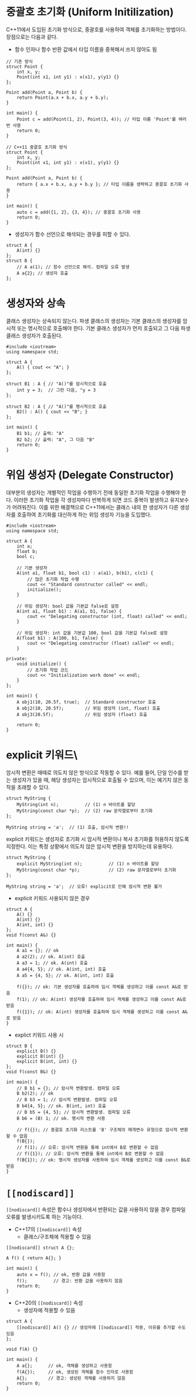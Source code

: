 # 중괄호 초기화 (Uniform Initilization)
C++11에서 도입된 초기화 방식으로, 중괄호를 사용하여 객체를 초기화하는 방법이다. 장점으로는 다음과 같다.
- 함수 인자나 함수 반환 값에서 타입 이름을 중복해서 쓰지 않아도 됨
```
// 기존 방식
struct Point {  
    int x, y;  
    Point(int x1, int y1) : x(x1), y(y1) {}  
};  
  
Point add(Point a, Point b) {  
    return Point(a.x + b.x, a.y + b.y);  
}  
  
int main() {  
    Point c = add(Point(1, 2), Point(3, 4)); // 타입 이름 'Point'를 여러 번 사용  
    return 0;  
}
```

```
// C++11 중괄호 초기화 방식
struct Point {
    int x, y;
    Point(int x1, int y1) : x(x1), y(y1) {}
};

Point add(Point a, Point b) {
    return { a.x + b.x, a.y + b.y }; // 타입 이름을 생략하고 중괄호 초기화 사용
}

int main() {
    auto c = add({1, 2}, {3, 4}); // 중괄호 초기화 사용
    return 0;
}

```
- 생성자가 함수 선언으로 해석되는 경우를 피할 수 있다.
```
struct A {  
    A(int) {}  
};  
struct B {  
    // A a(1); // 함수 선언으로 해석. 컴파일 오류 발생  
    A a{2}; // 생성자 호출  
};
```
# 생성자와 상속
클래스 생성자는 상속되지 않는다. 파생 클래스의 생성자는 기본 클래스의 생성자를 암시적 또는 명시적으로 호출해야 한다. 기본 클래스 생성자가 먼저 호출되고 그 다음 파생 클래스 생성자가 호출된다.
```
#include <iostream>
using namespace std;

struct A {
    A() { cout << "A"; }
};

struct B1 : A { // "A()"를 암시적으로 호출
    int y = 3;  // 그런 다음, "y = 3
};

struct B2 : A { // "A()"를 명시적으로 호출
    B2() : A() { cout << "B"; }
};

int main() {
    B1 b1; // 출력: "A"
    B2 b2; // 출력: "A", 그 다음 "B"
    return 0;
}
```
# 위임 생성자 (Delegate Constructor)
대부분의 생성자는 개별적인 작업을 수행하기 전에 동일한 초기화 작업을 수행해야 한다. 이러한 초기화 작업을 각 생성자마다 반복하게 되면 코드 중복이 발생하고 유지보수가 어려워진다. 이를 위한 해결책으로 C++11에서는 클래스 내의 한 생성자가 다른 생성자를 호출하여 초기화를 대신하게 하는 위임 생성자 기능을 도입했다.
```
#include <iostream>
using namespace std;

struct A {
    int a;
    float b;
    bool c;

    // 기본 생성자
    A(int a1, float b1, bool c1) : a(a1), b(b1), c(c1) {
        // 많은 초기화 작업 수행
        cout << "Standard constructor called" << endl;
        initialize();
    }

    // 위임 생성자: bool 값을 기본값 false로 설정
    A(int a1, float b1) : A(a1, b1, false) {
        cout << "Delegating constructor (int, float) called" << endl;
    }

    // 위임 생성자: int 값을 기본값 100, bool 값을 기본값 false로 설정
    A(float b1) : A(100, b1, false) {
        cout << "Delegating constructor (float) called" << endl;
    }

private:
    void initialize() {
        // 초기화 작업 코드
        cout << "Initialization work done" << endl;
    }
};

int main() {
    A obj1(10, 20.5f, true);  // Standard constructor 호출
    A obj2(10, 20.5f);        // 위임 생성자 (int, float) 호출
    A obj3(20.5f);            // 위임 생성자 (float) 호출

    return 0;
}
```
# explicit 키워드\
암시적 변환은 때때로 의도치 않은 방식으로 작동할 수 있다. 예를 들어, 단일 인수를 받는 생성자가 있을 때, 해당 생성자는 암시적으로 호출될 수 있으며, 이는 예기치 않은 동작을 초래할 수 있다.
```
struct MyString {
    MyString(int n);          // (1) n 바이트를 할당
    MyString(const char *p);  // (2) raw 문자열로부터 초기화
};

MyString string = 'a';  // (1) 호출, 암시적 변환!!
```
explicit 키워드는 생성자로 초기화 시 암시적 변환이나 복사 초기화를 허용하지 않도록 지정한다. 이는 특정 상황에서 의도치 않은 암시적 변환을 방지하는데 유용하다.
```
struct MyString {
    explicit MyString(int n);          // (1) n 바이트를 할당
    MyString(const char *p);           // (2) raw 문자열로부터 초기화
};

MyString string = 'a';  // 오류! explicit로 인해 암시적 변환 불가
```

- explicit 키워드 사용되지 않은 경우
```
struct A {  
    A() {}  
    A(int) {}  
    A(int, int) {}  
};  
void f(const A&) {}  
  
int main() {  
    A a1 = {}; // ok  
    A a2(2); // ok. A(int) 호출  
    A a3 = 1; // ok. A(int) 호출  
    A a4{4, 5}; // ok. A(int, int) 호출  
    A a5 = {4, 5}; // ok. A(int, int) 호출  
  
    f({}); // ok: 기본 생성자를 호출하여 임시 객체를 생성하고 이를 const A&로 받음  
    f(1); // ok: A(int) 생성자를 호출하여 임시 객체를 생성하고 이를 const A&로 받음  
    f({1}); // ok: A(int) 생성자를 호출하여 임시 객체를 생성하고 이를 const A&로 받음  
}
```

- explict 키워드 사용 시
```
struct B {  
    explicit B() {}  
    explicit B(int) {}  
    explicit B(int, int) {}  
};  
void f(const B&) {}  
  
int main() {  
    // B b1 = {}; // 암시적 변환발생. 컴파일 오류  
    B b2(2); // ok  
    // B b3 = 1; // 암시적 변환발생. 컴파일 오류  
    B b4{4, 5}; // ok. B(int, int) 호출  
    // B b5 = {4, 5}; // 암시적 변환발생. 컴파일 오류  
    B b6 = (B) 1; // ok. 명시적 변환 사용  
  
    // f({}); // 중괄호 초기화 리스트를 'B' 구조체의 매개변수 유형으로 암시적 변환할 수 없음  
    f(B{});  
    // f(1); // 오류: 암시적 변환을 통해 int에서 B로 변환할 수 없음  
    // f({1}); // 오류: 암시적 변환을 통해 int에서 B로 변환할 수 없음  
    f(B{1}); // ok: 명시적 생성자를 사용하여 임시 객체를 생성하고 이를 const B&로 받음  
}
```
# `[[nodiscard]]`
`[[nodiscard]]` 속성은 함수나 생성자에서 반환되는 값을 사용하지 않을 경우 컴파일 오류를 발생시키도록 하는 기능이다.
- C++17의 `[[nodiscard]]` 속성
	- 클래스/구조체에 적용할 수 있음
```
[[nodiscard]] struct A {};

A f() { return A{}; }

int main() {
    auto x = f(); // ok, 반환 값을 사용함
    f();          // 경고: 반환 값을 사용하지 않음
    return 0;
}
```
- C++20의 `[[nodiscard]]` 속성
	- 생성자에 적용할 수 있음
```
struct A {
    [[nodiscard]] A() {} // 생성자에 [[nodiscard]] 적용, 이유를 추가할 수도 있음
};

void f(A) {}

int main() {
    A a{};      // ok, 객체를 생성하고 사용함
    f(A{});     // ok, 생성된 객체를 함수 인자로 사용함
    A{};        // 경고: 생성된 객체를 사용하지 않음
    return 0;
}
```
